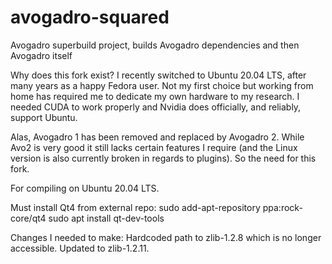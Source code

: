 # avogadro-squared
Avogadro superbuild project, builds Avogadro dependencies and then Avogadro itself

Why does this fork exist?
I recently switched to Ubuntu 20.04 LTS, after many years as a happy Fedora user. Not my first choice but working from home has required me to dedicate my own hardware to my research. I needed CUDA to work properly and Nvidia does officially, and reliably, support Ubuntu.

Alas, Avogadro 1 has been removed and replaced by Avogadro 2. While Avo2 is very good it still lacks certain features I require (and the Linux version is also currently broken in regards to plugins). So the need for this fork.

For compiling on Ubuntu 20.04 LTS.

Must install Qt4 from external repo:
sudo add-apt-repository ppa:rock-core/qt4
sudo apt install qt-dev-tools


Changes I needed to make:
Hardcoded path to zlib-1.2.8 which is no longer accessible. Updated to zlib-1.2.11.
